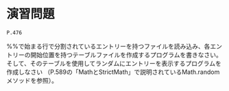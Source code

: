 
演習問題
========

`P.476`

%%で始まる行で分割されているエントリーを持つファイルを読み込み、各エントリーの開始位置を持つテーブルファイルを作成するプログラムを書きなさい。
そして、そのテーブルを使用してランダムにエントリーを表示するプログラムを作成しなさい
（P.589の「MathとStrictMath」で説明されているMath.randomメソッドを参照）。

